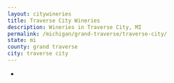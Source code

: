 ```yaml
---
layout: citywineries
title: Traverse City Wineries
description: Wineries in Traverse City, MI
permalink: /michigan/grand-traverse/traverse-city/
state: mi
county: grand traverse
city: traverse city
---
```

-
